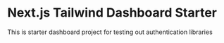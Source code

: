 # Next.js Tailwind Dashboard Starter

This is starter dashboard project for testing out authentication libraries
